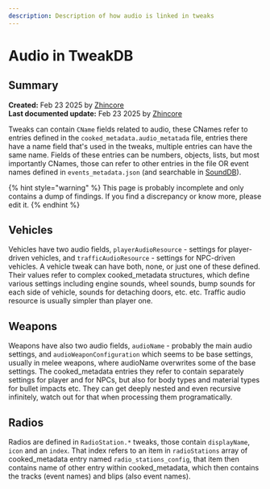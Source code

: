 ```yaml
---
description: Description of how audio is linked in tweaks
---
```


# Audio in TweakDB

## Summary

**Created:** Feb 23 2025 by [Zhincore](https://app.gitbook.com/u/OsI9JXgCSSbt40hb327iBDif7Xv1 "mention")\
**Last documented update:** Feb 23 2025 by [Zhincore](https://app.gitbook.com/u/OsI9JXgCSSbt40hb327iBDif7Xv1 "mention")

Tweaks can contain `CName` fields related to audio, these CNames refer to entries defined in the `cooked_metadata.audio_metatada` file, entries there have a name field that's used in the tweaks, multiple entries can have the same name. Fields of these entries can be numbers, objects, lists, but most importantly CNames, those can refer to other entries in the file OR event names defined in `events_metadata.json` (and searchable in [SoundDB](https://sounddb.redmodding.org/sfx)).

{% hint style="warning" %}
This page is probably incomplete and only contains a dump of findings. If you find a discrepancy or know more, please edit it.
{% endhint %}



## Vehicles

Vehicles have two audio fields, `playerAudioResource` - settings for player-driven vehicles, and `trafficAudioResource` - settings for NPC-driven vehicles. A vehicle tweak can have both, none, or just one of these defined. Their values refer to complex cooked\_metadata structures, which define various settings including engine sounds, wheel sounds, bump sounds for each side of vehicle, sounds for detaching doors, etc. etc. Traffic audio resource is usually simpler than player one.

## Weapons

Weapons have also two audio fields, `audioName` - probably the main audio settings, and `audioWeaponConfiguration` which seems to be base settings, usually in melee weapons, where audioName overwrites some of the base settings. The cooked\_metadata entries they refer to contain separately settings for player and for NPCs, but also for body types and material types for bullet impacts etc. They can get deeply nested and even recursive infinitely, watch out for that when processing them programatically.

## Radios

Radios are defined in `RadioStation.*` tweaks, those contain `displayName`, `icon` and an `index`. That index refers to an item in `radioStations` array of cooked\_metadata entry named `radio_stations_config`, that item then contains name of other entry within cooked\_metadata, which then contains the tracks (event names) and blips (also event names).
